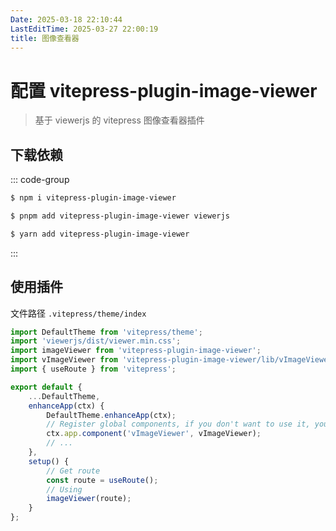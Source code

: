 ```yaml
---
Date: 2025-03-18 22:10:44
LastEditTime: 2025-03-27 22:00:19
title: 图像查看器
---
```


# 配置 vitepress-plugin-image-viewer

> 基于 viewerjs 的 vitepress 图像查看器插件

## 下载依赖
::: code-group

```sh [npm]
$ npm i vitepress-plugin-image-viewer
```

```sh [pnpm]
$ pnpm add vitepress-plugin-image-viewer viewerjs
```

```sh [yarn]
$ yarn add vitepress-plugin-image-viewer
```

:::

## 使用插件

文件路径 `.vitepress/theme/index`

```typescript
import DefaultTheme from 'vitepress/theme';
import 'viewerjs/dist/viewer.min.css';
import imageViewer from 'vitepress-plugin-image-viewer';
import vImageViewer from 'vitepress-plugin-image-viewer/lib/vImageViewer.vue';
import { useRoute } from 'vitepress';

export default {
    ...DefaultTheme,
    enhanceApp(ctx) {
        DefaultTheme.enhanceApp(ctx);
        // Register global components, if you don't want to use it, you don't need to add it
        ctx.app.component('vImageViewer', vImageViewer);
        // ...
    },
    setup() {
        // Get route
        const route = useRoute();
        // Using
        imageViewer(route);
    }
};
```
